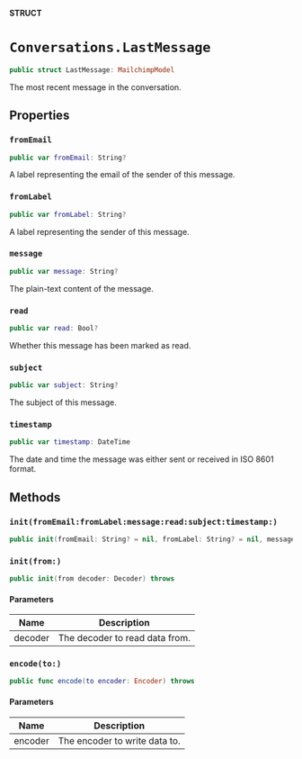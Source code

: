 **STRUCT**

# `Conversations.LastMessage`

```swift
public struct LastMessage: MailchimpModel
```

The most recent message in the conversation.

## Properties
### `fromEmail`

```swift
public var fromEmail: String?
```

A label representing the email of the sender of this message.

### `fromLabel`

```swift
public var fromLabel: String?
```

A label representing the sender of this message.

### `message`

```swift
public var message: String?
```

The plain-text content of the message.

### `read`

```swift
public var read: Bool?
```

Whether this message has been marked as read.

### `subject`

```swift
public var subject: String?
```

The subject of this message.

### `timestamp`

```swift
public var timestamp: DateTime
```

The date and time the message was either sent or received in ISO 8601 format.

## Methods
### `init(fromEmail:fromLabel:message:read:subject:timestamp:)`

```swift
public init(fromEmail: String? = nil, fromLabel: String? = nil, message: String? = nil, read: Bool? = nil, subject: String? = nil, timestamp: Date? = nil)
```

### `init(from:)`

```swift
public init(from decoder: Decoder) throws
```

#### Parameters

| Name | Description |
| ---- | ----------- |
| decoder | The decoder to read data from. |

### `encode(to:)`

```swift
public func encode(to encoder: Encoder) throws
```

#### Parameters

| Name | Description |
| ---- | ----------- |
| encoder | The encoder to write data to. |